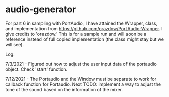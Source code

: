 # audio-generator
For part 6 in sampling with PortAudio, I have attained the Wrapper, class, and implementation from https://github.com/orazdow/PortAudio-Wrapper. I give credits to 'orazdow.' This is for a sample run and will soon be a reference instead of full copied implementation (the class might stay but we will see).

Log:

7/3/2021 - Figured out how to adjust the user input data of the portaudio object. Check 'start' function.

7/12/2021 - The Portaudio and the Window must be separate to work for callback function for Portaudio. Next TODO: implement a way to adjust the tone of the sound based on the information of the mixer.